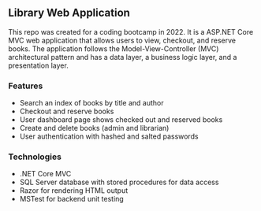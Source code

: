 ## Library Web Application

This repo was created for a coding bootcamp in 2022. It is a ASP.NET Core MVC web application that allows users to view, checkout, and reserve books. The application follows the Model-View-Controller (MVC) architectural pattern and has a data layer, a business logic layer, and a presentation layer.

### Features

-   Search an index of books by title and author
-   Checkout and reserve books
-   User dashboard page shows checked out and reserved books
-   Create and delete books (admin and librarian)
-   User authentication with hashed and salted passwords

### Technologies

-   .NET Core MVC
-   SQL Server database with stored procedures for data access
-   Razor for rendering HTML output
-   MSTest for backend unit testing
